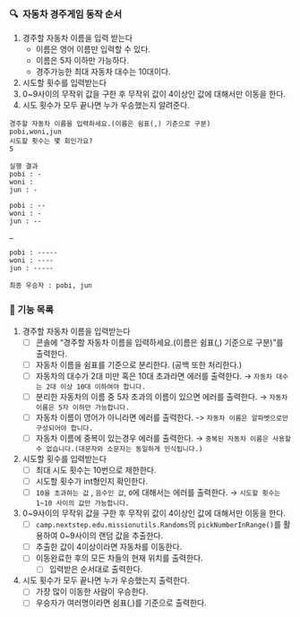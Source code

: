### **🔍**  자동차 경주게임 동작 순서
  
1. 경주할 자동차 이름을 입력 받는다
   - 이름은 영어 이름만 입력할 수 있다.
   - 이름은 5자 이하만 가능하다.
   - 경주가능한 최대 자동차 대수는 10대이다. 
2. 시도할 횟수를 입력받는다
3. 0~9사이의 무작위 값을 구한 후 무작위 값이 4이상인 값에 대해서만 이동을 한다.
4. 시도 횟수가 모두 끝나면 누가 우승했는지 알려준다.

``` 
경주할 자동차 이름을 입력하세요.(이름은 쉼표(,) 기준으로 구분)  
pobi,woni,jun  
시도할 횟수는 몇 회인가요?  
5

실행 결과  
pobi : -  
woni :  
jun : -  

pobi : --  
woni : -  
jun : --  

…

pobi : -----  
woni : ----  
jun : -----  

최종 우승자 : pobi, jun
```

### **🚀** 기능 목록

1. 경주할 자동차 이름을 입력받는다
    - [ ]  콘솔에 “경주할 자동차 이름을 입력하세요.(이름은 쉼표(,) 기준으로 구분)”를 출력한다.
    - [ ]  자동차 이름을 쉼표를 기준으로 분리한다. (공백 또한 처리한다.)
    - [ ]  자동차의 대수가 2대 미만 혹은 10대 초과라면 에러를 출력한다. → `자동차 대수는 2대 이상 10대 이하여야 합니다.`
    - [ ]  분리한 자동차의 이름 중 5자 초과의 이름이 있으면 에러를 출력한다. → `자동차 이름은 5자 이하만 가능합니다.`
    - [ ]  자동차 이름이 영어가 아니라면 에러를 출력한다. -> `자동차 이름은 알파벳으로만 구성되어야 합니다.`
    - [ ]  자동차 이름에 중복이 있는경우 에러를 출력한다. → `중복된 자동차 이름은 사용할 수 없습니다.(대문자와 소문자는 동일하게 인식됩니다.)`
2. 시도할 횟수를 입력받는다
    - [ ]  최대 시도 횟수는 10번으로 제한한다.
    - [ ]  시도할 횟수가 int형인지 확인한다.
    - [ ]  `10을 초과하는 값` , `음수인 값`,  `0`에 대해서는 에러를 출력한다. → `시도할 횟수는 1~10 사이의 값만 가능합니다.`
3. 0~9사이의 무작위 값을 구한 후 무작위 값이 4이상인 값에 대해서만 이동을 한다.
    - [ ]  `camp.nextstep.edu.missionutils.Randoms`의 `pickNumberInRange()`를 활용하여 0~9사이의 랜덤 값을 추출한다.
    - [ ]  추출한 값이 4이상이라면 자동차를 이동한다.
    - [ ]  이동완료한 후의 모든 차들의 현재 위치를 출력한다.
        - [ ]  입력받은 순서대로 출력한다.
4. 시도 횟수가 모두 끝나면 누가 우승했는지 출력한다.
    - [ ]  가장 많이 이동한 사람이 우승한다.
    - [ ]  우승자가 여러명이라면 쉼표(,)를 기준으로 출력한다.